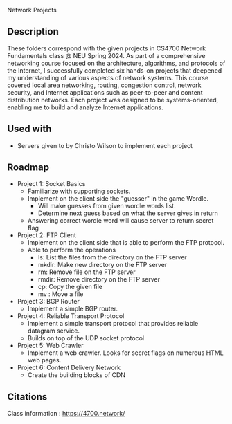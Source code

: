 Network Projects

## Description ##
These folders correspond with the given projects in CS4700 Network Fundamentals class @ NEU Spring 2024. 
As part of a comprehensive networking course focused on the architecture, algorithms, and protocols of the Internet, I successfully completed six hands-on projects that deepened my understanding of various aspects of network systems. This course covered local area networking, routing, congestion control, network security, and Internet applications such as peer-to-peer and content distribution networks. Each project was designed to be systems-oriented, enabling me to build and analyze Internet applications. 

## Used with ##
- Servers given to by Christo Wilson to implement each project

## Roadmap ##
- Project 1: Socket Basics
   - Familiarize with supporting sockets.
   - Implement on the client side the "guesser" in the game Wordle.
      - Will make guesses from given wordle words list.
      - Determine next guess based on what the server gives in return
   - Answering correct wordle word will cause server to return secret flag
- Project 2: FTP Client
   - Implement on the client side that is able to perform the FTP protocol.
   - Able to perform the operations
       - ls: List the files from the directory on the FTP server
       - mkdir: Make new directory on the FTP server
       - rm: Remove file on the FTP server
       - rmdir: Remove directory on the FTP server
       - cp: Copy the given file
       - mv : Move a file
- Project 3: BGP Router
    - Implement a simple BGP router.
- Project 4: Reliable Transport Protocol
    - Implement a simple transport protocol that provides reliable datagram service.
    - Builds on top of the UDP socket protocol
- Project 5: Web Crawler
    - Implement a web crawler. Looks for secret flags on numerous HTML web pages. 
- Project 6: Content Delivery Network
    - Create the building blocks of CDN
 
## Citations ##
Class information : https://4700.network/ 
